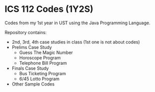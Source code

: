 # ICS 112 Codes (1Y2S)
Codes from my 1st year in UST using the Java Programming Language.

Repository contains:
  - 2nd, 3rd, 4th case studies in class (1st one is not about codes)
  - Prelims Case Study
    - Guess The Magic Number
    - Horoscope Program
    - Telephone Bill Program
  - Finals Case Study
    - Bus Ticketing Program
    - 6/45 Lotto Program
  - Other Sample Codes
